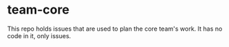 # team-core
This repo holds issues that are used to plan the core team's work. It has no code in it, only issues.
